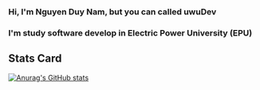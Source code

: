 ### Hi, I'm Nguyen Duy Nam, but you can called uwuDev
### I'm study software develop in Electric Power University (EPU)

## Stats Card
[![Anurag's GitHub stats](https://github-readme-stats.vercel.app/api?username=namnguyenduy)](https://github.com/anuraghazra/github-readme-stats)
